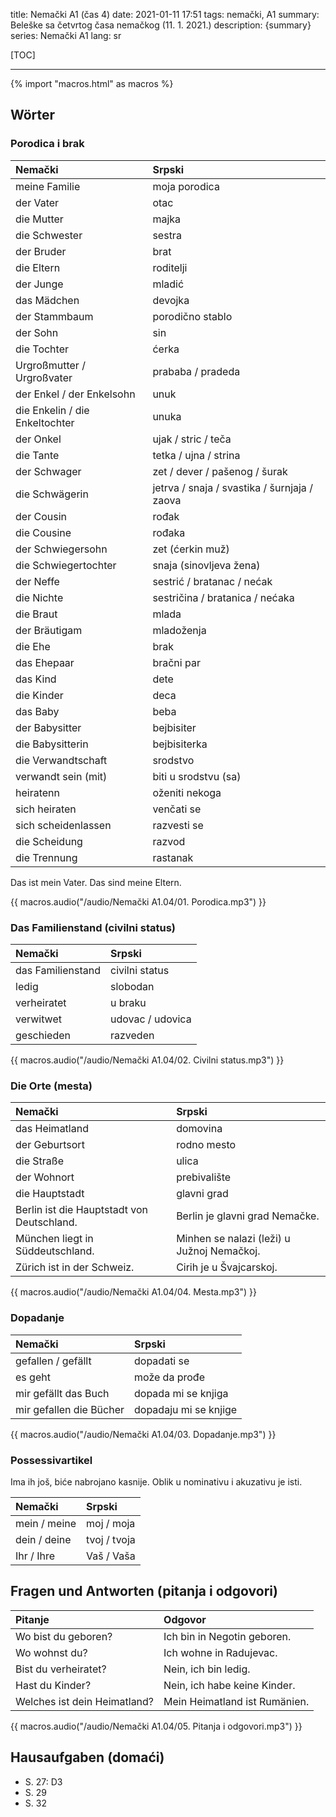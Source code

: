 title: Nemački A1 (čas 4)
date: 2021-01-11 17:51
tags: nemački, A1
summary: Beleške sa četvrtog časa nemačkog (11. 1. 2021.)
description: {summary}
series: Nemački A1
lang: sr


[TOC]

-----

{% import "macros.html" as macros %}


## Wörter 

### Porodica i brak 

| Nemački | Srpski |
| :--- | :--- |
| meine Familie | moja porodica |
| der Vater | otac |
| die Mutter | majka |
| die Schwester | sestra |
| der Bruder | brat |
| die Eltern | roditelji |
| der Junge | mladić |
| das Mädchen | devojka |
| der Stammbaum | porodično stablo |
| der Sohn | sin |
| die Tochter | ćerka |
| Urgroßmutter / Urgroßvater | prababa / pradeda |
| der Enkel / der Enkelsohn | unuk |
| die Enkelin / die Enkeltochter | unuka |
| der Onkel | ujak / stric / teča |
| die Tante | tetka / ujna / strina |
| der Schwager | zet / dever / pašenog / šurak |
| die Schwägerin | jetrva / snaja / svastika / šurnjaja / zaova |
| der Cousin | rođak |
| die Cousine | rođaka |
| der Schwiegersohn | zet (ćerkin muž) |
| die Schwiegertochter | snaja (sinovljeva žena) |
| der Neffe | sestrić / bratanac / nećak |
| die Nichte | sestričina / bratanica / nećaka |
| die Braut | mlada |
| der Bräutigam | mladoženja |
| die Ehe | brak |
| das Ehepaar | bračni par |
| das Kind | dete |
| die Kinder | deca |
| das Baby | beba |
| der Babysitter | bejbisiter |
| die Babysitterin | bejbisiterka |
| die Verwandtschaft | srodstvo |
| verwandt sein (mit) | biti u srodstvu (sa) |
| heiratenn | oženiti nekoga |
| sich heiraten | venčati se |
| sich scheidenlassen | razvesti se |
| die Scheidung | razvod |
| die Trennung | rastanak |

Das ist mein Vater. 
Das sind meine Eltern. 

{{ macros.audio("/audio/Nemački A1.04/01. Porodica.mp3") }}

### Das Familienstand (civilni status) 

| Nemački | Srpski |
| :--- | :--- |
| das Familienstand | civilni status |
| ledig | slobodan |
| verheiratet | u braku |
| verwitwet | udovac / udovica |
| geschieden | razveden |

{{ macros.audio("/audio/Nemački A1.04/02. Civilni status.mp3") }}

### Die Orte (mesta) 

| Nemački | Srpski |
| :--- | :--- |
| das Heimatland | domovina |
| der Geburtsort | rodno mesto |
| die Straße | ulica |
| der Wohnort | prebivalište |
| die Hauptstadt | glavni grad |
| Berlin ist die Hauptstadt von Deutschland. | Berlin je glavni grad Nemačke. |
| München liegt in Süddeutschland. | Minhen se nalazi (leži) u Južnoj Nemačkoj. |
| Zürich ist in der Schweiz. | Cirih je u Švajcarskoj. |

{{ macros.audio("/audio/Nemački A1.04/04. Mesta.mp3") }}

### Dopadanje 

| Nemački | Srpski |
| :--- | :--- |
| gefallen / gefällt | dopadati se |
| es geht | može da prođe |
| mir gefällt das Buch | dopada mi se knjiga |
| mir gefallen die Bücher | dopadaju mi se knjige |

{{ macros.audio("/audio/Nemački A1.04/03. Dopadanje.mp3") }}

### Possessivartikel 

Ima ih još, biće nabrojano kasnije. Oblik u nominativu i akuzativu je isti. 

| Nemački | Srpski |
| :--- | :--- |
| mein / meine | moj / moja |
| dein / deine | tvoj / tvoja |
| Ihr / Ihre | Vaš / Vaša |


## Fragen und Antworten (pitanja i odgovori) 

| Pitanje | Odgovor |
| :--- | :--- |
| Wo bist du geboren? | Ich bin in Negotin geboren. |
| Wo wohnst du? | Ich wohne in Radujevac. |
| Bist du verheiratet? | Nein, ich bin ledig. |
| Hast du Kinder? | Nein, ich habe keine Kinder. |
| Welches ist dein Heimatland? | Mein Heimatland ist Rumänien. |

{{ macros.audio("/audio/Nemački A1.04/05. Pitanja i odgovori.mp3") }}


## Hausaufgaben (domaći) 

- S. 27: D3 
- S. 29 
- S. 32